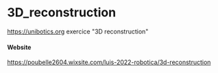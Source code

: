 # 3D_reconstruction
https://unibotics.org exercice "3D reconstruction"

#### Website

https://poubelle2604.wixsite.com/luis-2022-robotica/3d-reconstruction
